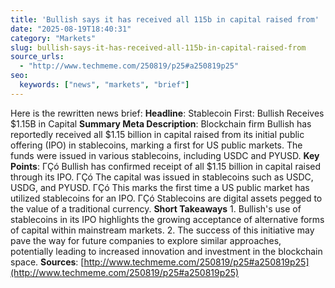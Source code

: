 ```yaml
---
title: 'Bullish says it has received all 115b in capital raised from'
date: "2025-08-19T18:40:31"
category: "Markets"
slug: bullish-says-it-has-received-all-115b-in-capital-raised-from
source_urls:
  - "http://www.techmeme.com/250819/p25#a250819p25"
seo:
  keywords: ["news", "markets", "brief"]
---
```

Here is the rewritten news brief:  **Headline**: Stablecoin First: Bullish Receives $1.15B in Capital  **Summary Meta Description**: Blockchain firm Bullish has reportedly received all $1.15 billion in capital raised from its initial public offering (IPO) in stablecoins, marking a first for US public markets. The funds were issued in various stablecoins, including USDC and PYUSD.  **Key Points**:  ΓÇó Bullish has confirmed receipt of all $1.15 billion in capital raised through its IPO. ΓÇó The capital was issued in stablecoins such as USDC, USDG, and PYUSD. ΓÇó This marks the first time a US public market has utilized stablecoins for an IPO. ΓÇó Stablecoins are digital assets pegged to the value of a traditional currency.  **Short Takeaways**  1. Bullish's use of stablecoins in its IPO highlights the growing acceptance of alternative forms of capital within mainstream markets. 2. The success of this initiative may pave the way for future companies to explore similar approaches, potentially leading to increased innovation and investment in the blockchain space.  **Sources**: [http://www.techmeme.com/250819/p25#a250819p25](http://www.techmeme.com/250819/p25#a250819p25) 
